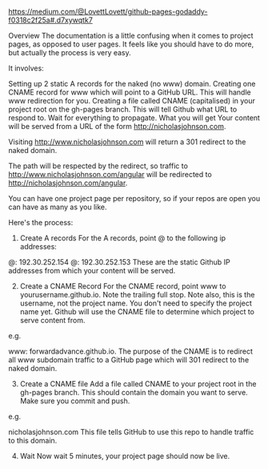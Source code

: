 
https://medium.com/@LovettLovett/github-pages-godaddy-f0318c2f25a#.d7xywqtk7

Overview
The documentation is a little confusing when it comes to project pages, as opposed to user pages. It feels like you should have to do more, but actually the process is very easy.

It involves:

Setting up 2 static A records for the naked (no www) domain.
Creating one CNAME record for www which will point to a GitHub URL. This will handle www redirection for you.
Creating a file called CNAME (capitalised) in your project root on the gh-pages branch. This will tell Github what URL to respond to.
Wait for everything to propagate.
What you will get
Your content will be served from a URL of the form http://nicholasjohnson.com.

Visiting http://www.nicholasjohnson.com will return a 301 redirect to the naked domain.

The path will be respected by the redirect, so traffic to http://www.nicholasjohnson.com/angular will be redirected to http://nicholasjohnson.com/angular.

You can have one project page per repository, so if your repos are open you can have as many as you like.

Here's the process:

1. Create A records
For the A records, point @ to the following ip addresses:

@: 192.30.252.154
@: 192.30.252.153
These are the static Github IP addresses from which your content will be served.

2. Create a CNAME Record
For the CNAME record, point www to yourusername.github.io. Note the trailing full stop. Note also, this is the username, not the project name. You don't need to specify the project name yet. Github will use the CNAME file to determine which project to serve content from.

e.g.

www: forwardadvance.github.io.
The purpose of the CNAME is to redirect all www subdomain traffic to a GitHub page which will 301 redirect to the naked domain.

3. Create a CNAME file
Add a file called CNAME to your project root in the gh-pages branch. This should contain the domain you want to serve. Make sure you commit and push.

e.g.

nicholasjohnson.com
This file tells GitHub to use this repo to handle traffic to this domain.

4. Wait
Now wait 5 minutes, your project page should now be live.

